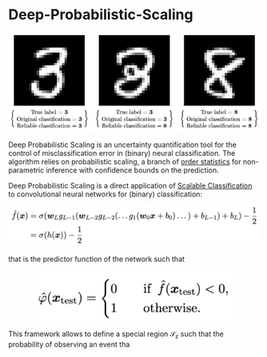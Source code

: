 # Deep-Probabilistic-Scaling

![Example Image](38intro.png)

Deep Probabilistic Scaling is an uncertainty quantification tool for the control of misclassification error in (binary) neural classification. The algorithm relies on probabilistic scaling, a branch of [order statistics](https://en.wikipedia.org/wiki/Order_statistic) for non-parametric inference with confidence bounds on the prediction. 

Deep Probabilistic Scaling is a direct application of [Scalable Classification](https://paperswithcode.com/paper/probabilistic-safety-regions-via-finite) to convolutional neural networks for (binary) classification:

<div style="text-align:center;">
    <img src="binary_CNN.png" width="600">
</div>

that is the predictor function of the network such that

<div style="text-align:center;">
    <img src="scalable_class.png" width="400">
</div>

This framework allows to define a special region $\mathcal{S}_\varepsilon$ such that the probability of observing an event tha


